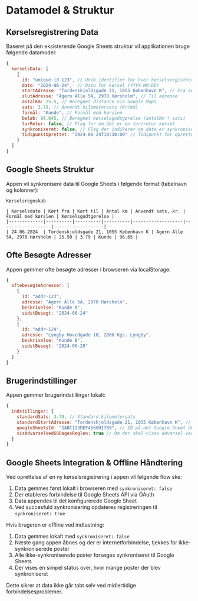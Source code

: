 # Datamodel & Struktur

## Kørselsregistrering Data

Baseret på den eksisterende Google Sheets struktur vil applikationen bruge følgende datamodel:

```javascript
{
  kørselsData: [
    {
      id: "unique-id-123", // Unik identifier for hver kørselsregistrering
      dato: "2024-06-24",  // Dato for kørsel (YYYY-MM-DD)
      startAdresse: "Tordenskjoldsgade 21, 1055 København K", // Fra adresse
      slutAdresse: "Agern Alle 5A, 2970 Hørsholm", // Til adresse
      antalKm: 25.5, // Beregnet distance via Google Maps
      sats: 3.79, // Anvendt kilometersats (Kr/km)
      formål: "Kunde", // Formål med kørslen
      beløb: 96.645, // Beregnet kørselsgodtgørelse (antalKm * sats)
      turRetur: false, // Flag for om det er en tur/retur kørsel
      synkroniseret: false, // Flag der indikerer om data er synkroniseret til Google Sheets
      tidspunktOprettet: "2024-06-24T10:30:00" // Tidspunkt for oprettelse
    }
  ]
}
```

## Google Sheets Struktur

Appen vil synkronisere data til Google Sheets i følgende format (tabelnavn og kolonner):

```
Kørselsregnskab

| Kørselsdato | Kørt fra | Kørt til | Antal km | Anvendt sats, kr. | Formål med kørslen | Kørselsgodtgørelse |
|-------------|----------|----------|----------|-------------------|-------------------|-------------------|
| 24.06.2024  | Tordenskjoldsgade 21, 1055 København K | Agern Alle 5A, 2970 Hørsholm | 25.50 | 3.79 | Kunde | 96.65 |
```

## Ofte Besøgte Adresser

Appen gemmer ofte besøgte adresser i browseren via localStorage:

```javascript
{
  oftebesøgteAdresser: [
    {
      id: "addr-123",
      adresse: "Agern Alle 5A, 2970 Hørsholm",
      beskrivelse: "Kunde A",
      sidstBesøgt: "2024-06-24"
    },
    {
      id: "addr-124",
      adresse: "Lyngby Hovedgade 10, 2800 Kgs. Lyngby",
      beskrivelse: "Kunde B",
      sidstBesøgt: "2024-06-20"
    }
  ]
}
```

## Brugerindstillinger

Appen gemmer brugerindstillinger lokalt:

```javascript
{
  indstillinger: {
    standardSats: 3.79, // Standard kilometersats
    standardStartAdresse: "Tordenskjoldsgade 21, 1055 København K", // Standard startadresse
    googleSheetsId: "1ABC123DEF456GHI789", // ID på det Google Sheet der synkroniseres til
    visAdvarselVed60DagesReglen: true // Om der skal vises advarsel ved 60-dages reglen
  }
}
```

## Google Sheets Integration & Offline Håndtering

Ved oprettelse af en ny kørselsregistrering i appen vil følgende flow ske:

1. Data gemmes først lokalt i browseren med `synkroniseret: false`
2. Der etableres forbindelse til Google Sheets API via OAuth
3. Data appendes til det konfigurerede Google Sheet
4. Ved succesfuld synkronisering opdateres registreringen til `synkroniseret: true`

Hvis brugeren er offline ved indtastning:
1. Data gemmes lokalt med `synkroniseret: false`
2. Næste gang appen åbnes og der er internetforbindelse, tjekkes for ikke-synkroniserede poster
3. Alle ikke-synkroniserede poster forsøges synkroniseret til Google Sheets
4. Der vises en simpel status over, hvor mange poster der blev synkroniseret

Dette sikrer at data ikke går tabt selv ved midlertidige forbindelsesproblemer.
